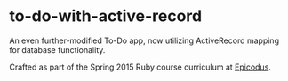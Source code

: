 # to-do-with-active-record
An even further-modified To-Do app, now utilizing ActiveRecord mapping for database functionality.


Crafted as part of the Spring 2015 Ruby course curriculum at [Epicodus](https://www.epicodus.com/).
